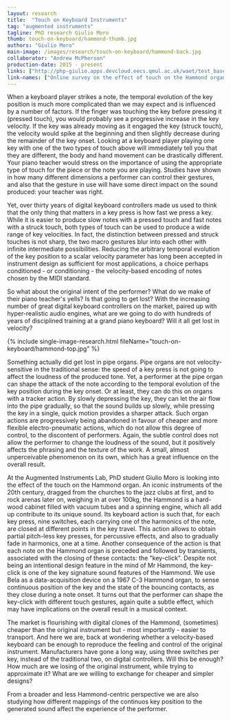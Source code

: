 ```yaml
---
layout: research
title:  "Touch on Keyboard Instruments"
tag: "augmented instruments"
tagline: PhD research Giulio Moro
thumb: touch-on-keyboard/hammond-thumb.jpg
authors: "Giulio Moro"
main-image: /images/research/touch-on-keyboard/hammond-back.jpg
collaborator: "Andrew McPherson"
production-date: 2015 - present
links: ["http://php-giulio.apps.devcloud.eecs.qmul.ac.uk/waet/test_base.php"]
link-names: ["Online survey on the effect of touch on the Hammond organ"]
---
```


When a keyboard player strikes a note, the temporal evolution of the key position is much more complicated than we may expect and is influenced by a number of factors. If the finger was touching the key before pressing it (pressed touch), you would probably see a progressive increase in the key velocity. If the key was already moving as it engaged the key (struck touch), the velocity would spike at the beginning and then slightly decrease during the remainder of the key onset. Looking at a keyboard player playing one key with one of the two types of touch above will immediately tell you that they are different, the body and hand movement can be drastically different. Your piano teacher would stress on the importance of using the appropriate type of touch for the piece or the note you are playing.
Studies have shown in how many different dimensions a performer can control their gestures, and also that the gesture in use will have some direct impact on the sound produced: your teacher was right.

Yet, over thirty years of digital keyboard controllers made us used to think that the only thing that matters in a key press is how fast we press a key. While it is easier to produce slow notes with a pressed touch and fast notes with a struck touch, both types of touch can be used to produce a wide range of key velocities.
In fact, the distinction between pressed and struck touches is not sharp, the two macro gestures blur into each other with infinite intermediate possibilities.
Reducing the arbitrary temporal evolution of the key position to a scalar velocity parameter has long been accepted in instrument design as sufficient for most applications, a choice perhaps conditioned - or conditioning - the velocity-based encoding of notes chosen by the MIDI standard.

So what about the original intent of the performer? What do we make of their piano teacher's yells? Is that going to get lost? With the increasing number of great digital keyboard controllers on the market, paired up with hyper-realistic audio engines, what are we going to do with hundreds of years of disciplined training at a grand piano keyboard? Will it all get lost in velocity?

{% include single-image-research.html fileName="touch-on-keyboard/hammond-top.jpg" %}

Something actually did get lost in pipe organs. Pipe organs are not velocity-sensitive in the traditional sense: the speed of a key press is not going to affect the loudness of the produced tone. Yet, a performer at the pipe organ can shape the attack of the note according to the temporal evolution of the key position during the key onset. Or at least, they can do this on organs with a tracker action.
By slowly depressing the key, they can let the air flow into the pipe gradually, so that the sound builds up slowly, while pressing the key in a single, quick motion provides a sharper attack. Such organ actions are progressively being abandoned in favour of cheaper and more flexible electro-pneumatic actions, which do not allow this degree of control, to the discontent of performers. Again, the subtle control does not allow the performer to change the loudness of the sound, but it positively affects the phrasing and the texture of the work.
A small, almost unperceivable phenomenon on its own, which has a great influence on the overall result.

At the Augmented Instruments Lab, PhD student Giulio Moro is looking into the effect of the touch on the Hammond organ. An iconic instruments of the 20th century, dragged from the churches to the jazz clubs at first, and to rock arenas later on, weighing in at over 100kg, the Hammond is a hard-wood cabinet filled with vacuum tubes and a spinning engine, which all add up contribute to its unique sound.
Its keyboard action is such that, for each key press, nine switches, each carrying one of the harmonics of the note, are closed at different points in the key travel. This action allows to obtain partial pitch-less key presses, for percussive effects, and also to gradually fade in harmonics, one at a time.
Another consequence of the action is that each note on the Hammond organ is preceded and followed by transients, associated with the closing of these contacts: the "key-click". Despite not being an intentional design feature in the mind of Mr Hammond, the key-click is one of the key signature sound features of the Hammond.
We use Bela as a data-acquisition device on a 1967 C-3 Hammond organ, to sense continuous position of the key and the state of the bouncing contacts, as they close during a note onset.
It turns out that the performer can shape the key-click with different touch gestures, again quite a subtle effect, which may have implications on the overall result in a musical context.

The market is flourishing with digital clones of the Hammond, (sometimes) cheaper than the original instrument but - most importantly - easier to transport. And here we are, back at wondering whether a velocity-based keyboard can be enough to reproduce the feeling and control of the original instrument. Manufacturers have gone a long way, using three switches per key, instead of the traditional two, on digital controllers. Will this be enough?
How much are we losing of the original instrument, while trying to approximate it? What are we willing to exchange for cheaper and simpler designs?

From a broader and less Hammond-centric perspective we are also studying how different mappings of the continuos key position to the generated sound affect the experience of the performer.
